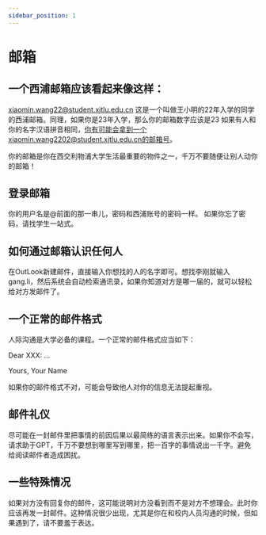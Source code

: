 ```yaml
---
sidebar_position: 1
---
```

# 邮箱

## 一个西浦邮箱应该看起来像这样：
xiaomin.wang22@student.xjtlu.edu.cn
这是一个叫做王小明的22年入学的同学的西浦邮箱。同理，如果你是23年入学，那么你的邮箱数字应该是23
如果有人和你的名字汉语拼音相同，你有可能会拿到一个xiaomin.wang2202@student.xjtlu.edu.cn的邮箱号。

你的邮箱是你在西交利物浦大学生活最重要的物件之一，千万不要随便让别人动你的邮箱！

## 登录邮箱
你的用户名是@前面的那一串儿，密码和西浦账号的密码一样。
如果你忘了密码，请找学生一站式。

## 如何通过邮箱认识任何人
在OutLook新建邮件，直接输入你想找的人的名字即可。想找李刚就输入gang.li，然后系统会自动检索通讯录，如果你知道对方是哪一届的，就可以轻松给对方发邮件了。

## 一个正常的邮件格式
人际沟通是大学必备的课程。一个正常的邮件格式应当如下：

Dear XXX:
...


Yours,
Your Name

如果你的邮件格式不对，可能会导致他人对你的信息无法提起重视。

## 邮件礼仪
尽可能在一封邮件里把事情的前因后果以最简练的语言表示出来。如果你不会写，请求助于GPT，千万不要想到哪里写到哪里，把一百字的事情说出一千字。避免给阅读邮件者造成困扰。

## 一些特殊情况
如果对方没有回复你的邮件，这可能说明对方没看到而不是对方不想理会。此时你应该再发一封邮件。这种情况很少出现，尤其是你在和校内人员沟通的时候，但如果遇到了，请不要羞于表达。